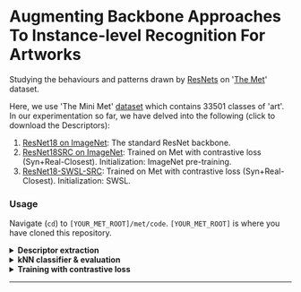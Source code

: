 # Augmenting Backbone Approaches To Instance-level Recognition For Artworks
Studying the behaviours and patterns drawn by [ResNets](https://en.wikipedia.org/wiki/Residual_neural_network) on '[The Met](https://www.metmuseum.org/)' dataset.


Here, we use 'The Mini Met' [dataset](http://cmp.felk.cvut.cz/met/) which contains 33501 classes of 'art'. In our experimentation so far, we have delved into the following (click to download the Descriptors):
1) [ResNet18 on ImageNet](https://drive.google.com/file/d/1amFEYsUmJkJlG1Kt0RQ_dAiYS-kojrgi/view?usp=sharing): The standard ResNet backbone. 
2) [ResNet18SRC on ImageNet](https://drive.google.com/file/d/1c6X9DxyGKHgKxj69UPZE2BhWvXL2z20X/view?usp=sharing): Trained on Met with contrastive loss (Syn+Real-Closest). Initialization: ImageNet pre-training.
3) [ResNet18-SWSL-SRC](https://drive.google.com/file/d/11aOyuZaUFze7ffDHJz-A7__rWArT2fsW/view?usp=sharing): Trained on Met with contrastive loss (Syn+Real-Closest). Initialization: SWSL.
### Usage

Navigate (```cd```) to ```[YOUR_MET_ROOT]/met/code```. ```[YOUR_MET_ROOT]``` is where you have cloned this repository. 

<details>

  <summary><b>Descriptor extraction</b></summary><br/>
  
  Here, we extract the descriptors of the train, test, and validation sets.

  Run the following to begin extraction of the descriptors for ResNet-18 trained on ImageNet on The Met dataset.
  ```
  python3 extract_descriptors.py
  ```

</details>

<details>

  <summary><b>kNN classifier & evaluation</b></summary><br/>
  
  The next step is to evaluate the performance with GAP and derive accuracies.

  Run the below command and use -h for help options as shown below:
  ```
  python3 -m examples.knn_eval -h
  ```

  Example (using ground truth and descriptors downloaded from [here](http://cmp.felk.cvut.cz/met/), after unzipping both):  
  ```
  python -m examples.knn_eval [YOUR_DESCRIPTOR_DIR] --autotune --info_dir [YOUR_GROUND_TRUTH_DIR]
  ```

</details>

<details>
  
  <summary><b>Training with contrastive loss</b></summary><br/>

  Train using a parametric approach with contrastive learning.

  For detailed explanation of the options run:  
  ```
  python3 -m examples.train_contrastive -h
  ```

</details>


---
